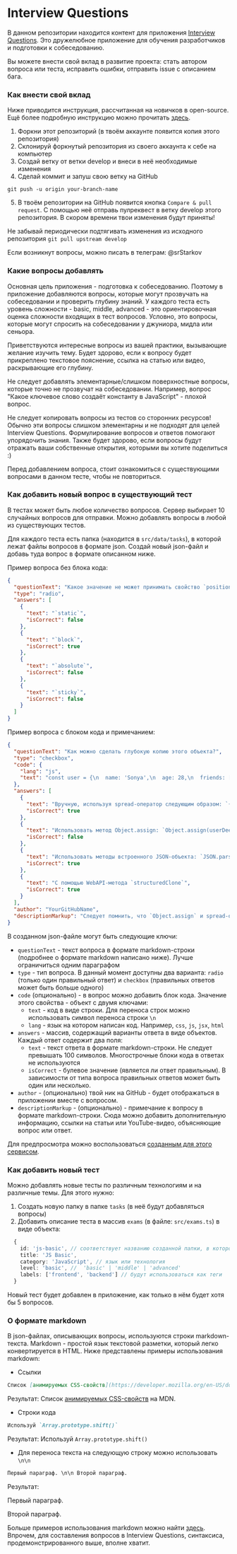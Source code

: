 # Interview Questions

В данном репозитории находится контент для приложения [Interview Questions](https://it-incubator.io/simulators/interview-questions/info).
Это дружелюбное приложение для обучения разработчиков и подготовки к собеседованию.

Вы можете внести свой вклад в развитие проекта: cтать автором вопроса или теста, исправить ошибки, отправить issue с описанием бага.

### Как внести свой вклад
Ниже приводится инструкция, рассчитанная на новичков в open-source. Ещё более подробную инструкцию можно прочитать [здесь](https://github.com/firstcontributions/first-contributions).

1. Форкни этот репозиторий (в твоём аккаунте появится копия этого репозитория)
2. Склонируй форкнутый репозитория из своего аккаунта к себе на компьютер
3. Создай ветку от ветки develop и внеси в неё необходимые изменения
4. Сделай коммит и запуш свою ветку на GitHub

```git push -u origin your-branch-name```

5. В твоём репозитории на GitHub появится кнопка `Compare & pull request`. С помощью неё отправь пулреквест в ветку develop этого репозитория. В скором времени твои изменения будут приняты!

Не забывай периодически подтягивать изменения из исходного репозитория `git pull upstream develop`

Если возникнут вопросы, можно писать в телеграм: @srStarkov

### Какие вопросы добавлять
Основная цель приложения - подготовка к собеседованию. Поэтому в приложение добавляются вопросы, которые могут прозвучать на собеседовании и проверить глубину знаний. У каждого теста есть уровень сложности - basic, middle, advanced - это ориентировочная оценка сложности входящих в тест вопросов. Условно, это вопросы, которые могут спросить на собеседовании у джуниора, мидла или сеньора.

Приветствуются интересные вопросы из вашей практики, вызывающие желание изучить тему. Будет здорово, если к вопросу будет прикреплено текстовое пояснение, ссылка на статью или видео, раскрывающие его глубину. 

Не следует добавлять элементарные/слишком поверхностные вопросы, которые точно не прозвучат на собеседовании. Например, вопрос "Какое ключевое слово создаёт константу в JavaScript" - плохой вопрос.

Не следует копировать вопросы из тестов со сторонних ресурсов! Обычно эти вопросы слишком элементарны и не подходят для целей Interview Questions.
Формулирование вопросов и ответов помогают упорядочить знания. Также будет здорово, если вопросы будут отражать ваши собственные открытия, которыми вы хотите поделиться :)

Перед добавлением вопроса, стоит ознакомиться с существующими вопросами в данном тесте, чтобы не повториться.

### Как добавить новый вопрос в существующий тест
В тестах может быть любое количество вопросов. Сервер выбирает 10 случайных вопросов для отправки. Можно добавлять вопросы в любой из существующих тестов.

Для каждого теста есть папка (находится в `src/data/tasks`), в которой лежат файлы вопросов в формате json. Создай новый json-файл и добавь туда вопрос в формате описанном ниже.

Пример вопроса без блока кода:
```json
{
  "questionText": "Какое значение не может принимать свойство `position`?",
  "type": "radio",
  "answers": [
    {
      "text": "`static`",
      "isCorrect": false
    },
    {
      "text": "`block`",
      "isCorrect": true
    },
    {
      "text": "`absolute`",
      "isCorrect": false
    },
    {
      "text": "`sticky`",
      "isCorrect": false
    }
  ]
}

```

Пример вопроса с блоком кода и примечанием:
```json
{
  "questionText": "Как можно сделать глубокую копию этого объекта?",
  "type": "checkbox",
  "code": {
    "lang": "js",
    "text": "const user = {\n  name: 'Sonya',\n  age: 28,\n  friends: ['Vasilisa', 'Kate', 'Brendan'],\n}\n\nlet userDeepCopy"
  },
  "answers": [
    {
      "text": "Вручную, используя spread-оператор следующим образом: `{...user, friends: [...user.friends]}`",
      "isCorrect": true
    },
    {
      "text": "Использовать метод Object.assign: `Object.assign(userDeepCopy, user)`",
      "isCorrect": false
    },
    {
      "text": "Использовать методы встроенного JSON-объекта: `JSON.parse(JSON.stringify(user))`",
      "isCorrect": true
    },
    {
      "text": "С помощью WebAPI-метода `structuredClone`",
      "isCorrect": true
    }
  ],
  "author": "YourGitHubName",
  "descriptionMarkup": "Следует помнить, что `Object.assign` и spread-оператор делают неглубокую копию (shallow copy).\n\nИспользовать JSON-методы следует с пониманием ограничений JSON-формата. Например, такая копия лишит объект всех методов (JSON не предусматривает функций).\n\n`structuredClone` - новое браузерное API для глубокого копирования. Почитать о нём можно на [MDN](https://developer.mozilla.org/en-US/docs/Web/API/structuredClone)"
}
```

В созданном json-файле могут быть следующие ключи:
- `questionText` - текст вопроса в формате markdown-строки (подробнее о формате markdown написано ниже). Лучше ограничиться одним параграфом
- `type` - тип вопроса. В данный момент доступны два варианта: `radio` (только один правильный ответ) и `checkbox` (правильных ответов может быть больше одного)
- `code` (опционально) - в вопрос можно добавить блок кода. Значение этого свойства - объект с двумя ключами:
    - `text` - код в виде строки. Для переноса строк можно использовать символ переноса строки `\n`
    - `lang` - язык на котором написан код. Например, `css`, `js`, `jsx`, `html`
- `answers` - массив, содержащий варианты ответа в виде объектов. Каждый ответ содержит два поля:
    - `text` - текст ответа в формате markdown-строки. Не следует превышать 100 символов. Многострочные блоки кода в ответах не используются
    - `isCorrect` - булевое значение (является ли ответ правильным). В зависимости от типа вопроса правильных ответов может быть один или несколько.
- `author` - (опционально) твой ник на GitHub - будет отображаться в приложении вместе с вопросом.
- `descriptionMarkup` - (опционально) - примечание к вопросу в формате markdown-строки. Сюда можно добавить дополнительную информацию, ссылки на статьи или YouTube-видео, объясняющие вопрос или ответ.

Для предпросмотра можно воспользоваться [созданным для этого сервисом](https://interview-questions-preview.vercel.app/).

### Как добавить новый тест
Можно добавлять новые тесты по различным технологиям и на различные темы.
Для этого нужно:
1. Создать новую папку в папке `tasks` (в неё будут добавляться вопросы)
2. Добавить описание теста в массив `exams` (в файле: `src/exams.ts`) в виде объекта:
```ts
  {
    id: 'js-basic', // соответствует названию созданной папки, в которой хранятся вопросы
    title: 'JS Basic',
    category: 'JavaScript', // язык или технология
    level: 'basic', //  'basic' | 'middle' | 'advanced'
    labels: ['frontend', 'backend'] // будут использоваться как теги
  }
```
Новый тест будет добавлен в приложение, как только в нём будет хотя бы 5 вопросов.

### О формате markdown
В json-файлах, описывающих вопросы, используются строки markdown-текста. Markdown - простой язык текстовой разметки, который легко конвертируется в HTML. Ниже представлены примеры использования markdown:
- Ссылки
```markdown
Список [анимируемых CSS-свойств](https://developer.mozilla.org/en-US/docs/Web/CSS/CSS_animated_properties) на MDN.
```
Результат: Список [анимируемых CSS-свойств](https://developer.mozilla.org/en-US/docs/Web/CSS/CSS_animated_properties) на MDN.
- Строки кода
```markdown
Используй `Array.prototype.shift()`
```
Результат: Используй `Array.prototype.shift()`

- Для переноса текста на следующую строку можно использовать `\n\n`
```markdown
Первый параграф. \n\n Второй параграф.
```
Результат:

Первый параграф.

Второй параграф.

Больше примеров использования markdown можно найти [здесь](https://github.com/adam-p/markdown-here/wiki/Markdown-Cheatsheet). Впрочем, для составления вопросов в Interview Questions, синтаксиса, продемонстрированного выше, вполне хватит.

